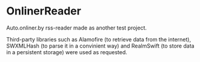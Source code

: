 # OnlinerReader
Auto.onliner.by rss-reader made as another test project.

Third-party libraries such as Alamofire (to retrieve data from the internet), SWXMLHash (to parse it in a convinient way) and RealmSwift (to store data in a persistent storage) were used as requested.
